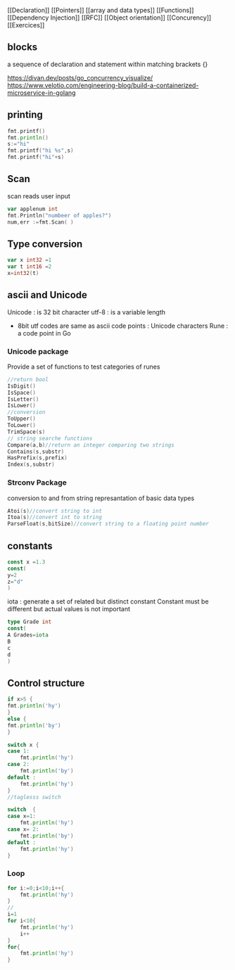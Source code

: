 
[[Declaration]]
[[Pointers]]
[[array and data types]]
[[Functions]]
[[Dependency Injection]]
[[RFC]]
[[Object orientation]]
[[Concurency]]
[[Exercices]]

## blocks
a sequence of declaration and statement within matching brackets {}


https://divan.dev/posts/go_concurrency_visualize/
https://www.velotio.com/engineering-blog/build-a-containerized-microservice-in-golang
## printing 

```go
fmt.printf()
fmt.println()
s:="hi"
fmt.printf("hi %s",s)
fmt.printf("hi"+s)
```
## Scan
scan reads user input
```go
var applenum int
fmt.Println("numbeer of apples?")
num,err :=fmt.Scan( )
```
## Type conversion
```go
var x int32 =1
var t int16 =2
x=int32(t)
```
## ascii and Unicode

Unicode : is 32 bit character
utf-8 : is a variable length
* 8bit utf codes are same as ascii
code points : Unicode characters
Rune : a code point in Go
### Unicode package 
Provide a set of functions to test categories of runes
```go
//return bool
IsDigit()
IsSpace()
IsLetter()
IsLower()
//conversion
ToUpper()
ToLower()
TrimSpace(s)
// string searche functions 
Compare(a,b)//return an integer comparing two strings
Contains(s,substr)
HasPrefix(s,prefix)
Index(s,substr)
```
### Strconv Package
conversion to and from string represantation of basic data types
```go
Atoi(s)//convert string to int
Itoa(s)//convert int to string
ParseFloat(s,bitSize)//convert string to a floating point number

```
## constants
```go
const x =1.3
const(
y=2
z="d"
)
```
iota : generate a set of related but distinct constant
Constant must be different but actual values is not important
```go
type Grade int
const(
A Grades=iota
B
c
d
)
```

## Control structure
```go
if x>5 {
fmt.println('hy')
}
else {
fmt.println('by')
}

switch x {
case 1:
	fmt.println('hy')
case 2:
	fmt.println('by')
default :
	fmt.println('hy')
}
//taglesss switch

switch  {
case x=1:
	fmt.println('hy')
case x= 2:
	fmt.println('by')
default :
	fmt.println('hy')
}

```
### Loop
```go
for i:=0;i<10;i++{
	fmt.println('hy')
}
//
i=1
for i<10{
	fmt.println('hy')
	i++
}
for{
	fmt.println('hy')
}
```